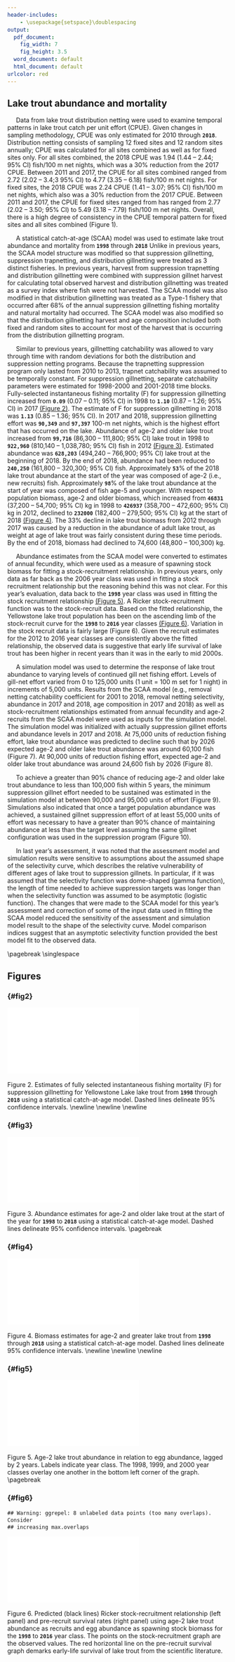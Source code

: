 ```yaml
---
header-includes:
    - \usepackage{setspace}\doublespacing
output:
  pdf_document:
    fig_width: 7
    fig_height: 3.5
  word_document: default
  html_document: default
urlcolor: red
---
```




## Lake trout abundance and mortality

&nbsp;&nbsp;&nbsp;&nbsp; Data from lake trout distribution netting were used to examine temporal patterns in lake trout catch per unit effort (CPUE).  Given changes in sampling methodology, CPUE was only estimated for 2010 through **`2018`**.  Distribution netting consists of sampling 12 fixed sites and 12 random sites annually; CPUE was calculated for all sites combined as well as for fixed sites only.  For all sites combined, the 2018 CPUE was 1.94 (1.44 – 2.44; 95% CI) fish/100 m net nights, which was a 30% reduction from the 2017 CPUE.  Between 2011 and 2017, the CPUE for all sites combined ranged from 2.72 (2.02 – 3.4;3 95% CI) to 4.77 (3.35 – 6.18) fish/100 m net nights.  For fixed sites, the 2018 CPUE was 2.24 CPUE (1.41 – 3.07; 95% CI) fish/100 m net nights, which also was a 30% reduction from the 2017 CPUE.  Between 2011 and 2017, the CPUE for fixed sites ranged from has ranged from 2.77 (2.02 – 3.50; 95% CI) to 5.49 (3.18 – 7.79) fish/100 m net nights.  Overall, there is a high degree of consistency in the CPUE temporal pattern for fixed sites and all sites combined (Figure 1).

&nbsp;&nbsp;&nbsp;&nbsp; A statistical catch-at-age (SCAA) model was used to estimate lake trout abundance and mortality from **`1998`** through **`2018`**  Unlike in previous years, the SCAA model structure was modified so that suppression gillnetting, suppression trapnetting, and distribution gillnetting were treated as 3 distinct fisheries.  In previous years, harvest from suppression trapnetting and distribution gillnetting were combined with suppression gillnet harvest for calculating total observed harvest and distribution gillnetting was treated as a survey index where fish were not harvested.  The SCAA model was also modified in that distribution gillnetting was treated as a Type-1 fishery that occurred after 68% of the annual suppression gillnetting fishing mortality and natural mortality had occurred.  The SCAA model was also modified so that the distribution gillnetting harvest and age composition included both fixed and random sites to account for most of the harvest that is occurring from the distribution gillnetting program.  

&nbsp;&nbsp;&nbsp;&nbsp; Similar to previous years, gillnetting catchability was allowed to vary through time with random deviations for both the distribution and suppression netting programs.  Because the trapnetting suppression program only lasted from 2010 to 2013, trapnet catchability was assumed to be temporally constant.  For suppression gillnetting, separate catchability parameters were estimated for 1998-2000 and 2001-2018 time blocks.  Fully-selected instantaneous fishing mortality (F) for suppression gillnetting increased from **`0.09`** (0.07 – 0.11; 95% CI) in 1998 to **`1.10`** (0.87 – 1.26; 95% CI) in 2017 [(Figure 2)](#fig2).  The estimate of F for suppression gillnetting in 2018 was **`1.13`** (0.85 – 1.36; 95% CI).  In 2017 and 2018, suppression gillnetting effort was **`90,349`** and **`97,397`** 100-m net nights, which is the highest effort that has occurred on the lake.  Abundance of age-2 and older lake trout increased from **`99,716`** (86,300 – 111,800; 95% CI) lake trout in 1998 to **`922,960`** (810,140 – 1,038,780; 95% CI) fish in 2012 [(Figure 3)](#fig3).  Estimated abundance was **`628,203`** (494,240 – 766,900; 95% CI) lake trout at the beginning of 2018.  By the end of 2018, abundance had been reduced to **`240,250`** (161,800 – 320,300; 95% CI) fish.  Approximately **`53`**% of the 2018 lake trout abundance at the start of the year was composed of age-2 (i.e., new recruits) fish.  Approximately **`98`**% of the lake trout abundance at the start of year was composed of fish age-5 and younger.  With respect to population biomass, age-2 and older biomass, which increased from **`46831`** (37,200 – 54,700; 95% CI) kg in 1998 to **`426937`** (358,700 – 472,600; 95% CI) kg in 2012, declined to **`232000`** (182,400 – 279,500; 95% CI) kg at the start of 2018 [(Figure 4)](#fig4). The 33% decline in lake trout biomass from 2012 through 2017 was caused by a reduction in the abundance of adult lake trout, as weight at age of lake trout was fairly consistent during these time periods. By the end of 2018, biomass had declined to 74,600 (48,800 – 100,300) kg.  

&nbsp;&nbsp;&nbsp;&nbsp; Abundance estimates from the SCAA model were converted to estimates of annual fecundity, which were used as a measure of spawning stock biomass for fitting a stock-recruitment relationship.  In previous years, only data as far back as the 2006 year class was used in fitting a stock recruitment relationship but the reasoning behind this was not clear.  For this year’s evaluation, data back to the **`1998`** year class was used in fitting the stock recruitment relationship [(Figure 5)](#fig5).  A Ricker stock-recruitment function was to the stock-recruit data.  Based on the fitted relationship, the Yellowstone lake trout population has been on the ascending limb of the stock-recruit curve for the **`1998`** to **`2016`** year classes [(Figure 6)](#fig6).  Variation in the stock recruit data is fairly large (Figure 6). Given the recruit estimates for the 2012 to 2016 year classes are consistently above the fitted relationship, the observed data is suggestive that early life survival of lake trout has been higher in recent years than it was in the early to mid 2000s.  

&nbsp;&nbsp;&nbsp;&nbsp; A simulation model was used to determine the response of lake trout abundance to varying levels of continued gill net fishing effort.  Levels of gill-net effort varied from 0 to 125,000 units (1 unit = 100 m set for 1 night) in increments of 5,000 units.  Results from the SCAA model (e.g., removal netting catchability coefficient for 2001 to 2018, removal netting selectivity, abundance in 2017 and 2018, age composition in 2017 and 2018) as well as stock-recruitment relationships estimated from annual fecundity and age-2 recruits from the SCAA model were used as inputs for the simulation model.  The simulation model was initialized with actually suppression gillnet efforts and abundance levels in 2017 and 2018.  At 75,000 units of reduction fishing effort, lake trout abundance was predicted to decline such that by 2026 expected age-2 and older lake trout abundance was around 60,100 fish (Figure 7).  At 90,000 units of reduction fishing effort, expected age-2 and older lake trout abundance was around 24,600 fish by 2026 (Figure 8).  

&nbsp;&nbsp;&nbsp;&nbsp; To achieve a greater than 90% chance of reducing age-2 and older lake trout abundance to less than 100,000 fish within 5 years, the minimum suppression gillnet effort needed to be sustained was estimated in the simulation model at between 90,000 and 95,000 units of effort (Figure 9).  Simulations also indicated that once a target population abundance was achieved, a sustained gillnet suppression effort of at least 55,000 units of effort was necessary to have a greater than 90% chance of maintaining abundance at less than the target level assuming the same gillnet configuration was used in the suppression program (Figure 10).  

&nbsp;&nbsp;&nbsp;&nbsp; In last year’s assessment, it was noted that the assessment model and simulation results were sensitive to assumptions about the assumed shape of the selectivity curve, which describes the relative vulnerability of different ages of lake trout to suppression gillnets.  In particular, if it was assumed that the selectivity function was dome-shaped (gamma function), the length of time needed to achieve suppression targets was longer than when the selectivity function was assumed to be asymptotic (logistic function). The changes that were made to the SCAA model for this year’s assessment and correction of some of the input data used in fitting the SCAA model reduced the sensitivity of the assessment and simulation model result to the shape of the selectivity curve.  Model comparison indices suggest that an asymptotic selectivity function provided the best model fit to the observed data.      

<!-- Add page break and start single spacing from here -->
\pagebreak
\singlespace
## Figures 
### {#fig2}
![](Yellowstone-import-code_files/figure-latex/unnamed-chunk-2-1.pdf)<!-- --> 

Figure 2.  Estimates of fully selected instantaneous fishing mortality (F) for suppression gillnetting for Yellowstone Lake lake trout from  **`1998`** through **`2018`** using a statistical catch-at-age model.  Dashed lines delineate 95% confidence intervals. \newline \newline \newline
<!-- If you have more than one blank line then it must explicitly declared -->

### {#fig3}
![](Yellowstone-import-code_files/figure-latex/unnamed-chunk-3-1.pdf)<!-- --> 

Figure 3.  Abundance estimates for age-2 and older lake trout at the start of the year for **`1998`** to **`2018`** using a statistical catch-at-age model.  Dashed lines delineate 95% confidence intervals. 
\pagebreak
<!-- Extra blank line is needed here or pagbreak will move to after the following code -->

### {#fig4}
![](Yellowstone-import-code_files/figure-latex/unnamed-chunk-4-1.pdf)<!-- --> 

Figure 4.  Biomass estimates for age-2 and greater lake trout from **`1998`** through **`2018`** using a statistical catch-at-age model.  Dashed lines delineate 95% confidence intervals. \newline \newline \newline 

### {#fig5}
![](Yellowstone-import-code_files/figure-latex/unnamed-chunk-5-1.pdf)<!-- --> 

Figure 5.  Age-2 lake trout abundance in relation to egg abundance, lagged by 2 years.  Labels indicate year class.  The 1998, 1999, and 2000 year classes overlay one another in the bottom left corner of the graph.   
\pagebreak

### {#fig6}

```
## Warning: ggrepel: 8 unlabeled data points (too many overlaps). Consider
## increasing max.overlaps
```

![](Yellowstone-import-code_files/figure-latex/unnamed-chunk-6-1.pdf)<!-- --> 

Figure 6.  Predicted (black lines) Ricker stock-recruitment relationship (left panel) and pre-recruit survival rates (right panel) using age-2 lake trout abundance as recruits and egg abundance as spawning stock biomass for the **`1998`** to **`2016`** year class.  The points on the stock-recruitment graph are the observed values.  The red horizontal line on the pre-recruit survival graph demarks early-life survival of lake trout from the scientific literature.  
